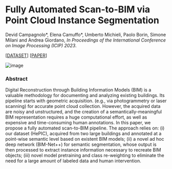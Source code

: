 # Fully Automated Scan-to-BIM via Point Cloud Instance Segmentation

Devid Campagnolo*, Elena Camuffo*, Umberto Michieli, Paolo Borin, Simone Milani and Andrea Giordano, _In Proceedings of the International Conference on Image Processing (ICIP) 2023_.

[[DATASET](https://drive.google.com/drive/folders/1NmRegFS9HQQx7IJ7Klpn8mgWbW6bv9Eo?usp=drive_link)]
[[PAPER](https://ieeexplore.ieee.org/abstract/document/10222064)]

![image](https://github.com/LTTM/Scan-to-BIM/assets/63043735/73c3f25e-5415-4469-bf01-6b5ea31d3c72)
### Abstract 

Digital Reconstruction through Building Information Models (BIM) is a valuable methodology for documenting and analyzing existing buildings. Its pipeline starts with geometric
acquisition. (e.g., via photogrammetry or laser scanning) for accurate point cloud collection. However, the acquired data are noisy and unstructured, and the creation of a semantically-meaningful BIM representation requires a huge computational effort, as well as expensive and time-consuming human annotations. In this paper, we propose a fully automated scan-to-BIM pipeline. The approach relies on: (i) our dataset (HePIC), acquired from two large buildings and annotated at a point-wise semantic level based on existent BIM models; (ii) a novel ad hoc deep network (BIM-Net++) for semantic segmentation, whose output is then processed to extract instance information necessary to recreate BIM objects; (iii) novel model pretraining and class re-weighting to eliminate the need for a large amount of labeled data and human intervention.


